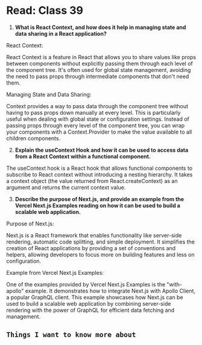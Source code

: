 # Read: Class 39

1. **What is React Context, and how does it help in managing state and data sharing in a React application?**

React Context:

React Context is a feature in React that allows you to share values like props between components without explicitly passing them through each level of the component tree. It's often used for global state management, avoiding the need to pass props through intermediate components that don't need them.

Managing State and Data Sharing:

Context provides a way to pass data through the component tree without having to pass props down manually at every level. This is particularly useful when dealing with global state or configuration settings. Instead of passing props through every level of the component tree, you can wrap your components with a Context.Provider to make the value available to all children components.

2. **Explain the useContext Hook and how it can be used to access data from a React Context within a functional component.**

The useContext hook is a React hook that allows functional components to subscribe to React context without introducing a nesting hierarchy. It takes a context object (the value returned from React.createContext) as an argument and returns the current context value.

3. **Describe the purpose of Next.js, and provide an example from the Vercel Next.js Examples reading on how it can be used to build a scalable web application.**

Purpose of Next.js:

Next.js is a React framework that enables functionality like server-side rendering, automatic code splitting, and simple deployment. It simplifies the creation of React applications by providing a set of conventions and helpers, allowing developers to focus more on building features and less on configuration.

Example from Vercel Next.js Examples:

One of the examples provided by Vercel Next.js Examples is the "with-apollo" example. It demonstrates how to integrate Next.js with Apollo Client, a popular GraphQL client. This example showcases how Next.js can be used to build a scalable web application by combining server-side rendering with the power of GraphQL for efficient data fetching and management.

## `Things I want to know more about`
